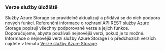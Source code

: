 ### Verze služby úložiště

Služby Azure Storage se pravidelně aktualizují a přidává se do nich podpora nových funkcí. Referenční informace o rozhraní API REST služby Azure Storage popisují všechny podporované verze a jejich funkce. Doporučujeme, abyste používali nejnovější verzi, pokud je to možné. Informace o nejnovější verzi služby Azure Storage i o předchozích verzích najdete v tématu [Verze služby Azure Storage](https://msdn.microsoft.com/library/azure/dd894041.aspx).  



<!--HONumber=sep16_HO2-->


